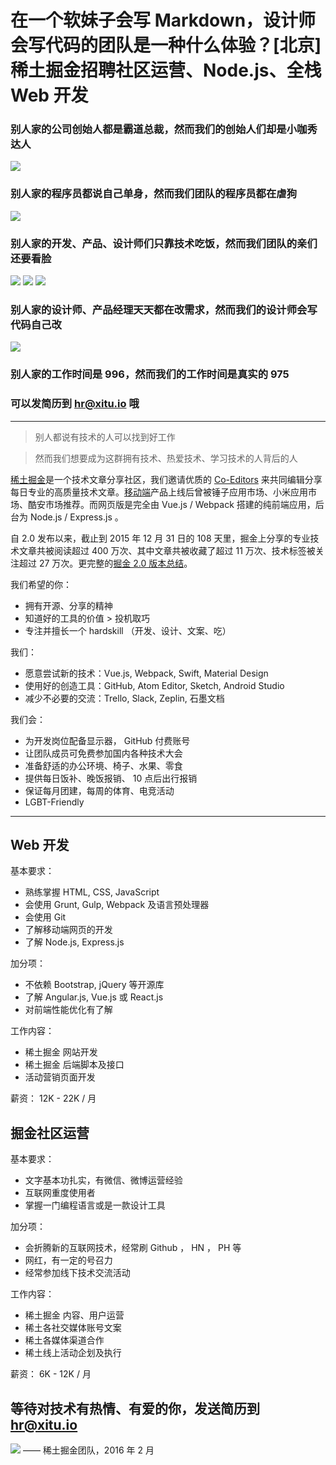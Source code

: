 # 在一个软妹子会写 Markdown，设计师会写代码的团队是一种什么体验？[北京] 稀土掘金招聘社区运营、Node.js、全栈 Web 开发

### 别人家的公司创始人都是霸道总裁，然而我们的创始人们却是小咖秀达人

[![](http://ww2.sinaimg.cn/large/5ef54d60jw1f1008t9jpjj205k05k0su.jpg)](http://v.xiaokaxiu.com/v/QMbhsP9Gvd1cIDrLFyldXw__.html)

### 别人家的程序员都说自己单身，然而我们团队的程序员都在虐狗

![](http://ww2.sinaimg.cn/large/5ef54d60jw1f100byujbtj205k05kq31.jpg)

### 别人家的开发、产品、设计师们只靠技术吃饭，然而我们团队的亲们还要看脸

![](http://ww1.sinaimg.cn/large/5ef54d60jw1f100c8b7v2j205k05k3yj.jpg)
![](http://ww3.sinaimg.cn/large/5ef54d60jw1f100cgq6bqj205k05ka9z.jpg)
![](http://ww2.sinaimg.cn/large/5ef54d60jw1f100e3dne9j205k05kt90.jpg)

### 别人家的设计师、产品经理天天都在改需求，然而我们的设计师会写代码自己改

![](http://ww3.sinaimg.cn/large/5ef54d60jw1f100gz5lodj205k05kt97.jpg)

### 别人家的工作时间是 996，然而我们的工作时间是真实的 975

### 可以发简历到 [hr@xitu.io](mailto:hr@xitu.io) 哦

------

> 别人都说有技术的人可以找到好工作

> 然而我们想要成为这群拥有技术、热爱技术、学习技术的人背后的人

[稀土掘金](http://gold.xitu.io)是一个技术文章分享社区，我们邀请优质的 [Co-Editors](http://gold.xitu.io/#/about) 来共同编辑分享每日专业的高质量技术文章。[移动端](http://gold.xitu.io/app)产品上线后曾被锤子应用市场、小米应用市场、酷安市场推荐。而网页版是完全由 Vue.js / Webpack 搭建的纯前端应用，后台为 Node.js / Express.js 。

自 2.0 发布以来，截止到 2015 年 12 月 31 日的 108 天里，掘金上分享的专业技术文章共被阅读超过 400 万次、其中文章共被收藏了超过 11 万次、技术标签被关注超过 27 万次。更完整的[掘金 2.0 版本总结](http://gold.xitu.io/2015)。

我们希望的你：
- 拥有开源、分享的精神
- 知道好的工具的价值 > 投机取巧
- 专注并擅长一个 hardskill （开发、设计、文案、吃）

我们：
- 愿意尝试新的技术：Vue.js, Webpack, Swift, Material Design
- 使用好的创造工具：GitHub, Atom Editor, Sketch, Android Studio
- 减少不必要的交流：Trello, Slack, Zeplin, 石墨文档

我们会：
- 为开发岗位配备显示器， GitHub 付费账号
- 让团队成员可免费参加国内各种技术大会
- 准备舒适的办公环境、椅子、水果、零食
- 提供每日饭补、晚饭报销、 10 点后出行报销
- 保证每月团建，每周的体育、电竞活动
- LGBT-Friendly

------

## Web 开发

基本要求：
- 熟练掌握 HTML, CSS, JavaScript
- 会使用 Grunt, Gulp, Webpack 及语言预处理器
- 会使用 Git
- 了解移动端网页的开发
- 了解 Node.js, Express.js

加分项：
- 不依赖 Bootstrap, jQuery 等开源库
- 了解 Angular.js, Vue.js 或 React.js
- 对前端性能优化有了解

工作内容：
- 稀土掘金 网站开发
- 稀土掘金 后端脚本及接口
- 活动营销页面开发

薪资： 12K - 22K / 月

## 掘金社区运营

基本要求：
- 文字基本功扎实，有微信、微博运营经验
- 互联网重度使用者
- 掌握一门编程语言或是一款设计工具

加分项：
- 会折腾新的互联网技术，经常刷 Github ， HN ， PH 等
- 网红，有一定的号召力
- 经常参加线下技术交流活动

工作内容：
- 稀土掘金 内容、用户运营
- 稀土各社交媒体账号文案
- 稀土各媒体渠道合作
- 稀土线上活动企划及执行

薪资： 6K - 12K / 月

## 等待对技术有热情、有爱的你，发送简历到 [hr@xitu.io](mailto:hr@xitu.io)
![](http://gold.xitu.io/images/jobs/team.png)
—— 稀土掘金团队，2016 年 2 月
